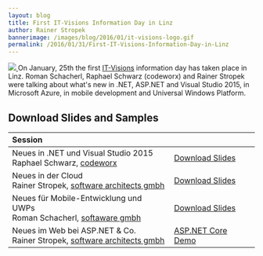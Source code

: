 ```yaml
---
layout: blog
title: First IT-Visions Information Day in Linz
author: Rainer Stropek
bannerimage: /images/blog/2016/01/it-visions-logo.gif
permalink: /2016/01/31/First-IT-Visions-Information-Day-in-Linz
---
```


<p xmlns="http://www.w3.org/1999/xhtml">
  <a href="http://www.it-visions.at/" target="_blank">
    <img class="floatRight" src="{{site.baseurl}}/images/blog/2016/01/it-visions-logo-small.png?mw=260&amp;mh=45" />
  </a>On January, 25th the first <a href="http://www.it-visions.at/" target="_blank">IT-Visions</a> information day has taken place in Linz. Roman Schacherl, Raphael Schwarz (codeworx) and Rainer Stropek were talking about what's new in .NET, ASP.NET and Visual Studio 2015, in Microsoft Azure, in mobile development and Universal Windows Platform.</p><h2 xmlns="http://www.w3.org/1999/xhtml">Download Slides and Samples
<br /></h2><table class="infoTable" style="width: 100%;" data-mce-style="width: 100%;" xmlns="http://www.w3.org/1999/xhtml">
  <thead>
    <tr>
      <th style="text-align: left;" data-mce-style="text-align: left;">Session</th>
      <th></th>
    </tr>
  </thead>
  <tbody>
    <tr>
      <td>Neues in .NET und Visual Studio 2015
<br />
 Raphael Schwarz, <a href="http://codeworx.at/" target="_blank">codeworx</a></td>
      <td>
        <a href="{{site.baseurl}}/images/blog/2016/01/visual-studio-2015-NET-4-6-NET-Core.pdf" target="_blank">Download Slides</a>
      </td>
    </tr>
    <tr>
      <td>Neues in der Cloud
<br />
 Rainer Stropek, <a href="http://www.timecockpit.com/" target="_blank">software architects gmbh</a></td>
      <td>
        <a href="{{site.baseurl}}/images/blog/2016/01/neues-in-microsoft-azure.pdf" target="_blank">Download Slides</a>
      </td>
    </tr>
    <tr>
      <td>Neues für Mobile-Entwicklung und UWPs
<br />
 Roman Schacherl, <a href="http://softaware.at/" target="_blank">softaware gmbh</a></td>
      <td>
        <a href="{{site.baseurl}}/images/blog/2016/01/windows-10-fuer-developer.pdf" target="_blank">Download Slides</a>
      </td>
    </tr>
    <tr>
      <td>
        <div>Neues im Web bei ASP.NET &amp; Co.
<br />
 Rainer Stropek, <a href="http://www.timecockpit.com/" target="_blank">software architects gmbh</a></div>
      </td>
      <td>
        <a href="https://github.com/rstropek/Samples/tree/master/AspNetCore1Angular2Intro" target="_blank">ASP.NET Core Demo</a>
      </td>
    </tr>
  </tbody>
</table>